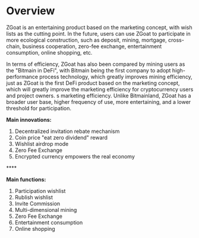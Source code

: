 # Overview

ZGoat is an entertaining product based on the marketing concept, with wish lists as the cutting point. In the future, users can use ZGoat to participate in more ecological construction, such as deposit, mining, mortgage, cross-chain, business cooperation, zero-fee exchange, entertainment consumption, online shopping, etc.

In terms of efficiency, ZGoat has also been compared by mining users as the "Bitmain in DeFi", with Bitmain being the first company to adopt high-performance process technology, which greatly improves mining efficiency, just as ZGoat is the first DeFi product based on the marketing concept, which will greatly improve the marketing efficiency for cryptocurrency users and project owners. s marketing efficiency. Unlike Bitmainland, ZGoat has a broader user base, higher frequency of use, more entertaining, and a lower threshold for participation.

**Main innovations:**

1. Decentralized invitation rebate mechanism
2. Coin price "eat zero dividend" reward
3. Wishlist airdrop mode
4. Zero Fee Exchange
5. Encrypted currency empowers the real economy

\*\*\*\*

**Main functions:**

1. Participation wishlist
2. Rublish wishlist
3. Invite Commission
4. Multi-dimensional mining
5. Zero Fee Exchange
6. Entertainment consumption
7. Online shopping



